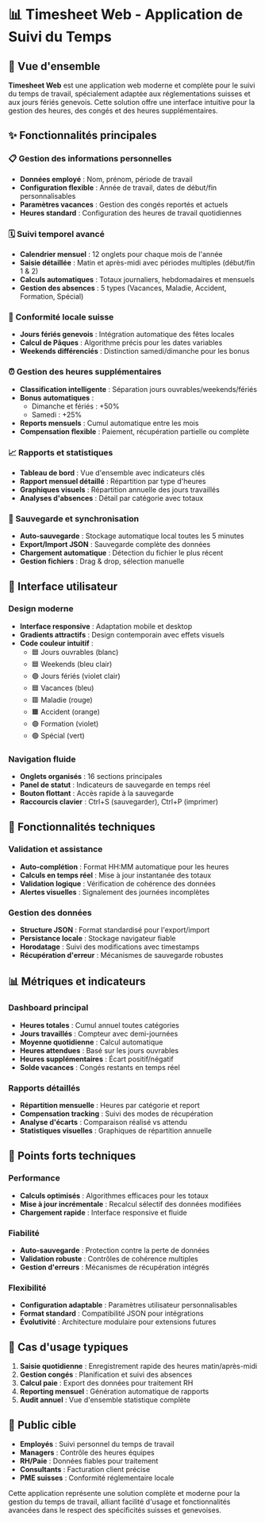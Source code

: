 # 📊 Timesheet Web - Application de Suivi du Temps

## 🎯 Vue d'ensemble
**Timesheet Web** est une application web moderne et complète pour le suivi du temps de travail, spécialement adaptée aux réglementations suisses et aux jours fériés genevois. Cette solution offre une interface intuitive pour la gestion des heures, des congés et des heures supplémentaires.

## ✨ Fonctionnalités principales

### 📋 Gestion des informations personnelles
- **Données employé** : Nom, prénom, période de travail
- **Configuration flexible** : Année de travail, dates de début/fin personnalisables
- **Paramètres vacances** : Gestion des congés reportés et actuels
- **Heures standard** : Configuration des heures de travail quotidiennes

### 🗓️ Suivi temporel avancé
- **Calendrier mensuel** : 12 onglets pour chaque mois de l'année
- **Saisie détaillée** : Matin et après-midi avec périodes multiples (début/fin 1 & 2)
- **Calculs automatiques** : Totaux journaliers, hebdomadaires et mensuels
- **Gestion des absences** : 5 types (Vacances, Maladie, Accident, Formation, Spécial)

### 🎄 Conformité locale suisse
- **Jours fériés genevois** : Intégration automatique des fêtes locales
- **Calcul de Pâques** : Algorithme précis pour les dates variables
- **Weekends différenciés** : Distinction samedi/dimanche pour les bonus

### ⏰ Gestion des heures supplémentaires
- **Classification intelligente** : Séparation jours ouvrables/weekends/fériés
- **Bonus automatiques** : 
  - Dimanche et fériés : +50% 
  - Samedi : +25%
- **Reports mensuels** : Cumul automatique entre les mois
- **Compensation flexible** : Paiement, récupération partielle ou complète

### 📈 Rapports et statistiques
- **Tableau de bord** : Vue d'ensemble avec indicateurs clés
- **Rapport mensuel détaillé** : Répartition par type d'heures
- **Graphiques visuels** : Répartition annuelle des jours travaillés
- **Analyses d'absences** : Détail par catégorie avec totaux

### 💾 Sauvegarde et synchronisation
- **Auto-sauvegarde** : Stockage automatique local toutes les 5 minutes
- **Export/Import JSON** : Sauvegarde complète des données
- **Chargement automatique** : Détection du fichier le plus récent
- **Gestion fichiers** : Drag & drop, sélection manuelle

## 🎨 Interface utilisateur

### Design moderne
- **Interface responsive** : Adaptation mobile et desktop
- **Gradients attractifs** : Design contemporain avec effets visuels
- **Code couleur intuitif** :
  - 🟦 Jours ouvrables (blanc)
  - 🟦 Weekends (bleu clair)
  - 🟣 Jours fériés (violet clair)
  - 🟦 Vacances (bleu)
  - 🟥 Maladie (rouge)
  - 🟧 Accident (orange)
  - 🟣 Formation (violet)
  - 🟢 Spécial (vert)

### Navigation fluide
- **Onglets organisés** : 16 sections principales
- **Panel de statut** : Indicateurs de sauvegarde en temps réel
- **Bouton flottant** : Accès rapide à la sauvegarde
- **Raccourcis clavier** : Ctrl+S (sauvegarder), Ctrl+P (imprimer)

## 🔧 Fonctionnalités techniques

### Validation et assistance
- **Auto-complétion** : Format HH:MM automatique pour les heures
- **Calculs en temps réel** : Mise à jour instantanée des totaux
- **Validation logique** : Vérification de cohérence des données
- **Alertes visuelles** : Signalement des journées incomplètes

### Gestion des données
- **Structure JSON** : Format standardisé pour l'export/import
- **Persistance locale** : Stockage navigateur fiable
- **Horodatage** : Suivi des modifications avec timestamps
- **Récupération d'erreur** : Mécanismes de sauvegarde robustes

## 📊 Métriques et indicateurs

### Dashboard principal
- **Heures totales** : Cumul annuel toutes catégories
- **Jours travaillés** : Compteur avec demi-journées
- **Moyenne quotidienne** : Calcul automatique
- **Heures attendues** : Basé sur les jours ouvrables
- **Heures supplémentaires** : Écart positif/négatif
- **Solde vacances** : Congés restants en temps réel

### Rapports détaillés
- **Répartition mensuelle** : Heures par catégorie et report
- **Compensation tracking** : Suivi des modes de récupération
- **Analyse d'écarts** : Comparaison réalisé vs attendu
- **Statistiques visuelles** : Graphiques de répartition annuelle

## 🚀 Points forts techniques

### Performance
- **Calculs optimisés** : Algorithmes efficaces pour les totaux
- **Mise à jour incrémentale** : Recalcul sélectif des données modifiées
- **Chargement rapide** : Interface responsive et fluide

### Fiabilité
- **Auto-sauvegarde** : Protection contre la perte de données
- **Validation robuste** : Contrôles de cohérence multiples
- **Gestion d'erreurs** : Mécanismes de récupération intégrés

### Flexibilité
- **Configuration adaptable** : Paramètres utilisateur personnalisables
- **Format standard** : Compatibilité JSON pour intégrations
- **Évolutivité** : Architecture modulaire pour extensions futures

## 📅 Cas d'usage typiques

1. **Saisie quotidienne** : Enregistrement rapide des heures matin/après-midi
2. **Gestion congés** : Planification et suivi des absences
3. **Calcul paie** : Export des données pour traitement RH
4. **Reporting mensuel** : Génération automatique de rapports
5. **Audit annuel** : Vue d'ensemble statistique complète

## 🎯 Public cible
- **Employés** : Suivi personnel du temps de travail
- **Managers** : Contrôle des heures équipes
- **RH/Paie** : Données fiables pour traitement
- **Consultants** : Facturation client précise
- **PME suisses** : Conformité réglementaire locale

Cette application représente une solution complète et moderne pour la gestion du temps de travail, alliant facilité d'usage et fonctionnalités avancées dans le respect des spécificités suisses et genevoises.
